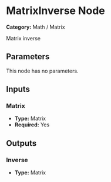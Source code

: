 
# MatrixInverse Node

**Category:** Math / Matrix

Matrix inverse

## Parameters

This node has no parameters.

## Inputs


### Matrix
- **Type:** Matrix
- **Required:** Yes



## Outputs


### Inverse
- **Type:** Matrix





